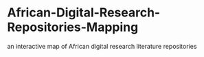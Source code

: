 # African-Digital-Research-Repositories-Mapping
an interactive map of African digital research literature repositories
